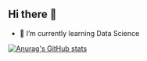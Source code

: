 ## Hi there 👋

- 🌱 I’m currently learning Data Science
  
[![Anurag's GitHub stats](https://github-readme-stats.vercel.app/api?username=adarshj735)](https://github.com/anuraghazra/github-readme-stats)
